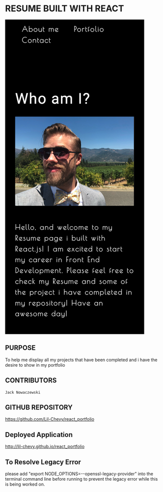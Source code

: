 # RESUME BUILT WITH REACT

![screenshot](./src/assets/cover/react_portfolio_screenshot.png)

## PURPOSE

To help me display all my projects that have been completed and i have the desire to show in my portfolio

## CONTRIBUTORS

    Jack Nowaczewski

## GITHUB REPOSITORY

https://github.com/Lil-Chevy/react_portfolio

## Deployed Application

http://lil-chevy.github.io/react_portfolio

## To Resolve Legacy Error

please add "export NODE_OPTIONS=--openssl-legacy-provider" into the terminal command line before running to prevent the legacy error while this is being worked on.
